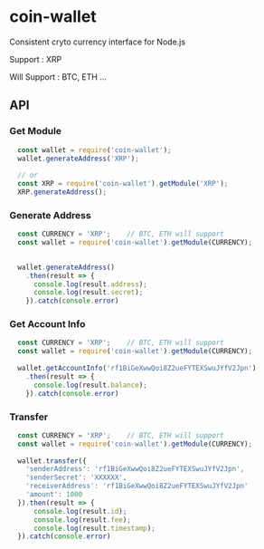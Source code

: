# coin-wallet

Consistent cryto currency interface for Node.js

Support : XRP

Will Support : BTC, ETH ...

## API
### Get Module
```javascript
  const wallet = require('coin-wallet');
  wallet.generateAddress('XRP');
  
  // or
  const XRP = require('coin-wallet').getModule('XRP');
  XRP.generateAddress();
```


### Generate Address

```javascript
  const CURRENCY = 'XRP';    // BTC, ETH will support
  const wallet = require('coin-wallet').getModule(CURRENCY);

  
  wallet.generateAddress()
    .then(result => {
      console.log(result.address);
      console.log(result.secret);
    }).catch(console.error)
```

### Get Account Info

```javascript
  const CURRENCY = 'XRP';    // BTC, ETH will support
  const wallet = require('coin-wallet').getModule(CURRENCY);
  
  wallet.getAccountInfo('rf1BiGeXwwQoi8Z2ueFYTEXSwuJYfV2Jpn')
    .then(result => {
      console.log(result.balance);
    }).catch(console.error)
```

### Transfer

```javascript
  const CURRENCY = 'XRP';    // BTC, ETH will support
  const wallet = require('coin-wallet').getModule(CURRENCY);
  
  wallet.transfer({
    'senderAddress': 'rf1BiGeXwwQoi8Z2ueFYTEXSwuJYfV2Jpn',
    'senderSecret': 'XXXXXX',
    'receiverAddress': 'rf1BiGeXwwQoi8Z2ueFYTEXSwuJYfV2Jpn'
    'amount': 1000
  }).then(result => {
      console.log(result.id);
      console.log(result.fee);
      console.log(result.timestamp);
  }).catch(console.error)
```
